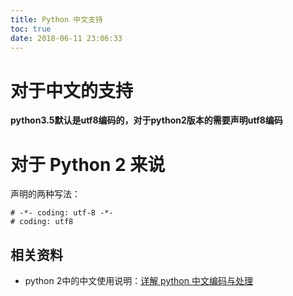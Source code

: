 ```yaml
---
title: Python 中文支持
toc: true
date: 2018-06-11 23:06:33
---
```

# 对于中文的支持

**python3.5默认是utf8编码的，对于python2版本的需要声明utf8编码**



# 对于 Python 2 来说

声明的两种写法：


    # -*- coding: utf-8 -*-
    # coding: utf8







## 相关资料

- python 2中的中文使用说明：[详解 python 中文编码与处理](https://my.oschina.net/leejun2005/blog/74430)